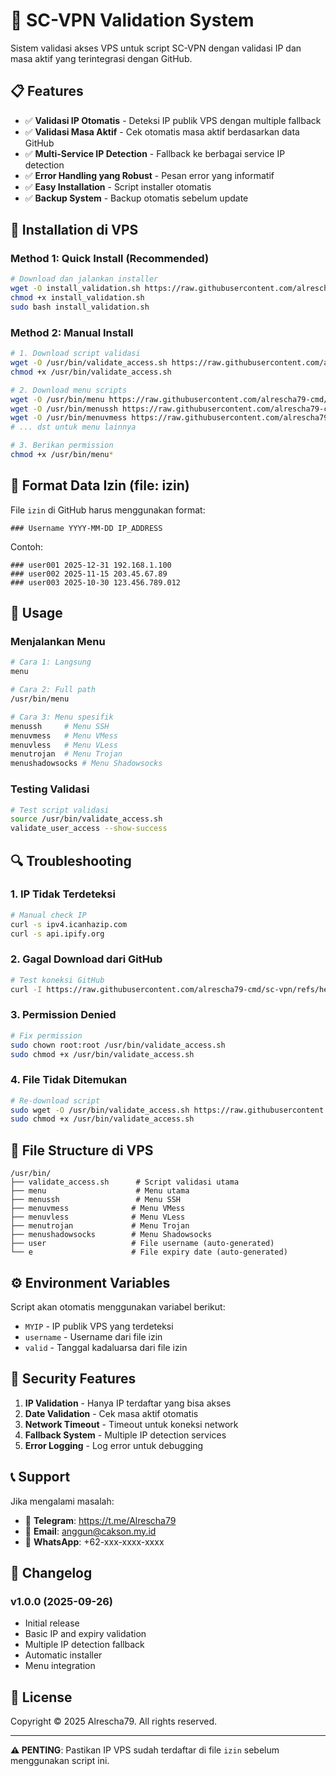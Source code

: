 # 🚀 SC-VPN Validation System

Sistem validasi akses VPS untuk script SC-VPN dengan validasi IP dan masa aktif yang terintegrasi dengan GitHub.

## 📋 Features

- ✅ **Validasi IP Otomatis** - Deteksi IP publik VPS dengan multiple fallback
- ✅ **Validasi Masa Aktif** - Cek otomatis masa aktif berdasarkan data GitHub
- ✅ **Multi-Service IP Detection** - Fallback ke berbagai service IP detection
- ✅ **Error Handling yang Robust** - Pesan error yang informatif
- ✅ **Easy Installation** - Script installer otomatis
- ✅ **Backup System** - Backup otomatis sebelum update

## 🔧 Installation di VPS

### Method 1: Quick Install (Recommended)
```bash
# Download dan jalankan installer
wget -O install_validation.sh https://raw.githubusercontent.com/alrescha79-cmd/sc-vpn/refs/heads/main/install_validation.sh
chmod +x install_validation.sh
sudo bash install_validation.sh
```

### Method 2: Manual Install
```bash
# 1. Download script validasi
wget -O /usr/bin/validate_access.sh https://raw.githubusercontent.com/alrescha79-cmd/sc-vpn/refs/heads/main/project/validate_access.sh
chmod +x /usr/bin/validate_access.sh

# 2. Download menu scripts
wget -O /usr/bin/menu https://raw.githubusercontent.com/alrescha79-cmd/sc-vpn/refs/heads/main/project/menu
wget -O /usr/bin/menussh https://raw.githubusercontent.com/alrescha79-cmd/sc-vpn/refs/heads/main/project/menussh
wget -O /usr/bin/menuvmess https://raw.githubusercontent.com/alrescha79-cmd/sc-vpn/refs/heads/main/project/menuvmess
# ... dst untuk menu lainnya

# 3. Berikan permission
chmod +x /usr/bin/menu*
```

## 📝 Format Data Izin (file: izin)

File `izin` di GitHub harus menggunakan format:
```
### Username YYYY-MM-DD IP_ADDRESS
```

Contoh:
```
### user001 2025-12-31 192.168.1.100
### user002 2025-11-15 203.45.67.89
### user003 2025-10-30 123.456.789.012
```

## 🎯 Usage

### Menjalankan Menu
```bash
# Cara 1: Langsung
menu

# Cara 2: Full path
/usr/bin/menu

# Cara 3: Menu spesifik
menussh     # Menu SSH
menuvmess   # Menu VMess
menuvless   # Menu VLess
menutrojan  # Menu Trojan
menushadowsocks # Menu Shadowsocks
```

### Testing Validasi
```bash
# Test script validasi
source /usr/bin/validate_access.sh
validate_user_access --show-success
```

## 🔍 Troubleshooting

### 1. IP Tidak Terdeteksi
```bash
# Manual check IP
curl -s ipv4.icanhazip.com
curl -s api.ipify.org
```

### 2. Gagal Download dari GitHub
```bash
# Test koneksi GitHub
curl -I https://raw.githubusercontent.com/alrescha79-cmd/sc-vpn/refs/heads/main/izin
```

### 3. Permission Denied
```bash
# Fix permission
sudo chown root:root /usr/bin/validate_access.sh
sudo chmod +x /usr/bin/validate_access.sh
```

### 4. File Tidak Ditemukan
```bash
# Re-download script
sudo wget -O /usr/bin/validate_access.sh https://raw.githubusercontent.com/alrescha79-cmd/sc-vpn/refs/heads/main/project/validate_access.sh
sudo chmod +x /usr/bin/validate_access.sh
```

## 📁 File Structure di VPS

```
/usr/bin/
├── validate_access.sh      # Script validasi utama
├── menu                    # Menu utama  
├── menussh                 # Menu SSH
├── menuvmess              # Menu VMess
├── menuvless              # Menu VLess
├── menutrojan             # Menu Trojan
├── menushadowsocks        # Menu Shadowsocks
├── user                   # File username (auto-generated)
└── e                      # File expiry date (auto-generated)
```

## ⚙️ Environment Variables

Script akan otomatis menggunakan variabel berikut:
- `MYIP` - IP publik VPS yang terdeteksi
- `username` - Username dari file izin
- `valid` - Tanggal kadaluarsa dari file izin

## 🔐 Security Features

1. **IP Validation** - Hanya IP terdaftar yang bisa akses
2. **Date Validation** - Cek masa aktif otomatis
3. **Network Timeout** - Timeout untuk koneksi network
4. **Fallback System** - Multiple IP detection services
5. **Error Logging** - Log error untuk debugging

## 📞 Support

Jika mengalami masalah:

- 📱 **Telegram**: https://t.me/Alrescha79
- 📧 **Email**: anggun@cakson.my.id
- 💬 **WhatsApp**: +62-xxx-xxxx-xxxx

## 📜 Changelog

### v1.0.0 (2025-09-26)
- Initial release
- Basic IP and expiry validation
- Multiple IP detection fallback
- Automatic installer
- Menu integration

## 📄 License

Copyright © 2025 Alrescha79. All rights reserved.

---

**⚠️ PENTING**: Pastikan IP VPS sudah terdaftar di file `izin` sebelum menggunakan script ini.